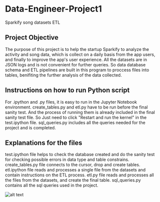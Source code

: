# Data-Engineer-Project1
Sparkify song datasets ETL

## Project Objective

The purpose of this project is to help the startup Sparkify to analyze the activity and song data, which is collect on a daily basis from the app users, and finally to improve the app's user experience. All the datasets are in JSON logs and is not convenient for further queries. So data database schema and ETL pipelines are built in this program to proccess files into tables, benifiting the further analysis of the data collected.


## Instructions on how to run Python script

For .ipython and .py files, it is easy to run in the Jupyter Notebook environment.
create_tables.py and etl.py have to be run before the final sanity test. And the process of running them is already included in the final sanity test file. So Just need to click "Restart and run the kernel" in the test.ipython file.
sql_queries.py includes all the queries needed for the project and is completed.


## Explanations for the files

test.ipython file helps to check the database created and do the sanity test for checking possible errors in data type and table constrains.
create_tables.py file connects to the cursor, drop and create tables.
etl.ipython file reads and processes a single file from the datasets and contain instructions on the ETL process.
etl.py file reads and processes all the files from the datasets, and create the final table.
sql_queries.py contains all the sql queries used in the project.

![alt text](https://github.com/gyjbb/Data-Engineer-Project1/songplay_table.png?raw=true)
